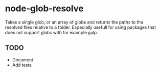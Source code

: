 node-glob-resolve
=================

Takes a single glob, or an array of globs and returns the paths to the resolved files relative to a folder. Especially usefull for using packages that does not support globs with for example gulp.

## TODO
 * Document
 * Add tests
